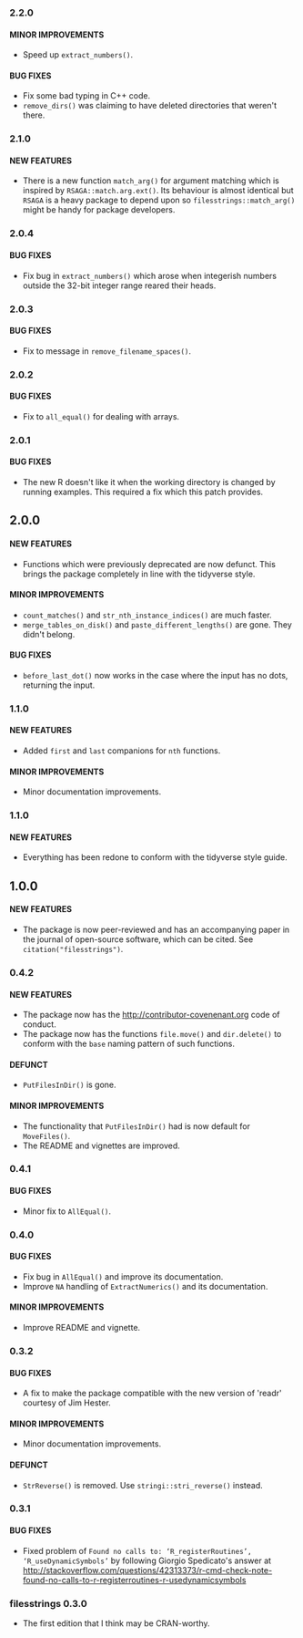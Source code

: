 ### 2.2.0

#### MINOR IMPROVEMENTS
* Speed up `extract_numbers()`.

#### BUG FIXES
* Fix some bad typing in C++ code.
* `remove_dirs()` was claiming to have deleted directories that weren't there.


### 2.1.0

#### NEW FEATURES
* There is a new function `match_arg()` for argument matching which is inspired by  `RSAGA::match.arg.ext()`. Its behaviour is almost identical but `RSAGA` is a heavy package to depend upon so `filesstrings::match_arg()` might be handy for package developers.


### 2.0.4

#### BUG FIXES
* Fix bug in `extract_numbers()` which arose when integerish numbers outside the 32-bit integer range reared their heads.


### 2.0.3

#### BUG FIXES
* Fix to message in `remove_filename_spaces()`.


### 2.0.2

#### BUG FIXES
* Fix to `all_equal()` for dealing with arrays.


### 2.0.1

#### BUG FIXES
* The new R doesn't like it when the working directory is changed by running examples. This required a fix which this patch provides.


## 2.0.0

#### NEW FEATURES
* Functions which were previously deprecated are now defunct. This brings the package completely in line with the tidyverse style.

#### MINOR IMPROVEMENTS
* `count_matches()` and `str_nth_instance_indices()` are much faster.
* `merge_tables_on_disk()` and `paste_different_lengths()` are gone. They didn't belong.

#### BUG FIXES
* `before_last_dot()` now works in the case where the input has no dots, returning the input.


### 1.1.0

#### NEW FEATURES
* Added `first` and `last` companions for `nth` functions.

#### MINOR IMPROVEMENTS
* Minor documentation improvements.


### 1.1.0

#### NEW FEATURES
* Everything has been redone to conform with the tidyverse style guide.


## 1.0.0

#### NEW FEATURES
* The package is now peer-reviewed and has an accompanying paper in the journal of open-source software, which can be cited. See `citation("filesstrings")`.


### 0.4.2

#### NEW FEATURES
* The package now has the http://contributor-covenenant.org code of conduct.
* The package now has the functions `file.move()` and `dir.delete()` to conform with the `base` naming pattern of such functions.

#### DEFUNCT
* `PutFilesInDir()` is gone.

#### MINOR IMPROVEMENTS
* The functionality that `PutFilesInDir()` had is now default for `MoveFiles()`.
* The README and vignettes are improved.


### 0.4.1

#### BUG FIXES
* Minor fix to `AllEqual()`.


### 0.4.0

#### BUG FIXES
* Fix bug in `AllEqual()` and improve its documentation.
* Improve `NA` handling of `ExtractNumerics()` and its documentation.

#### MINOR IMPROVEMENTS
* Improve README and vignette.


### 0.3.2

#### BUG FIXES
* A fix to make the package compatible with the new version of 'readr' courtesy of Jim Hester.

#### MINOR IMPROVEMENTS
* Minor documentation improvements.

#### DEFUNCT
* `StrReverse()` is removed. Use `stringi::stri_reverse()` instead.


### 0.3.1

#### BUG FIXES
* Fixed problem of
`Found no calls to: ‘R_registerRoutines’, ‘R_useDynamicSymbols’`
by following Giorgio Spedicato's answer at
http://stackoverflow.com/questions/42313373/r-cmd-check-note-found-no-calls-to-r-registerroutines-r-usedynamicsymbols


### filesstrings 0.3.0
* The first edition that I think may be CRAN-worthy.
